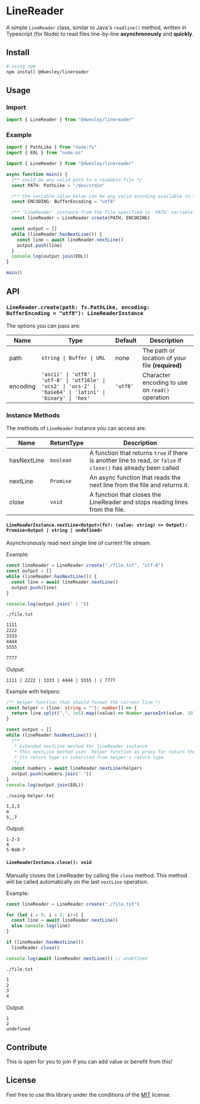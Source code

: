 # LineReader

A simple `LineReader` class, similar to Java's `readline()` method, written in Typescript (for Node) to read files line-by-line **asynchronously** and **quickly**.

## Install

```bash
# using npm
npm install @dwesley/linereader
```

## Usage

### Import

```ts
import { LineReader } from "@dwesley/linereader"
```

### Example

```ts
import { PathLike } from "node:fs"
import { EOL } from "node:os"

import { LineReader } from "@dwesley/linereader"

async function main() {
  /** could be any valid path to a readable file */
  const PATH: PathLike = "/dev/stdin"

  /** the variable value below can be any valid encoding available in the `BufferEncoding` type */
  const ENCODING: BufferEncoding = "utf8"

  /** `LineReader` instance from the file specified in `PATH` variable  */
  const lineReader = LineReader.create(PATH, ENCODING)

  const output = []
  while (lineReader.hasNextLine()) {
    const line = await lineReader.nextLine()
    output.push(line)
  }
  console.log(output.join(EOL))
}

main()
```

## API

### `LineReader.create(path: fs.PathLike, encoding: BufferEncoding = "utf8"): LineReaderInstance`

The options you can pass are:

| Name     | Type                                                                                                          | Default  | Description                                      |
| -------- | ------------------------------------------------------------------------------------------------------------- | -------- | ------------------------------------------------ |
| path     | `string \| Buffer \| URL`                                                                                     | none     | The path or location of your file **(required)** |
| encoding | `'ascii' \| 'utf8' \| 'utf-8' \| 'utf16le' \| 'ucs2' \| 'ucs-2' \| 'base64' \| 'latin1' \| 'binary' \| 'hex'` | `'utf8'` | Character encoding to use on `read()` operation  |

### Instance Methods

The methods of `LineReader` instance you can access are:

| Name        | ReturnType | Description                                                                                                      |
| ----------- | ---------- | ---------------------------------------------------------------------------------------------------------------- |
| hasNextLine | `boolean`  | A function that returns `true` if there is another line to read, or `false` if `close()` has already been called |
| nextLine    | `Promise`  | An async function that reads the next line from the file and returns it.                                         |
| close       | `void`     | A function that closes the LineReader and stops reading lines from the file.                                     |

#### `LineReaderInstance.nextLine<Output>(fn?: (value: string) => Output): Promise<Output | string | undefined>`

Asynchronously read next single line of current file stream.

Example:

```ts
const lineReader = LineReader.create("./file.txt", "utf-8")
const output = []
while (lineReader.hasNextLine()) {
  const line = await lineReader.nextLine()
  output.push(line)
}

console.log(output.join(" | "))
```

`./file.txt`

```txt
1111
2222
3333
4444
5555

7777
```

Output:

```
1111 | 2222 | 3333 | 4444 | 5555 | | 7777
```

Example with helpers:

```ts
/** Helper function that should format the current line */
const helper = (line: string = ""): number[] => {
  return line.split(",", 1e5).map((value) => Number.parseInt(value, 10))
}

const output = []
while (lineReader.hasNextLine()) {
  /**
   * Extended nextLine method for lineReader instance
   * This nextLine method uses `helper`function as proxy for return the line content
   * Its return type is inherited from helper's return type
   */
  const numbers = await lineReader.nextLine(helper)
  output.push(numbers.join("-"))
}
console.log(output.join(EOL))
```

`./using-helper.txt`

```txt
1,2,3
4
5,,7
```

Output:

```
1-2-3
4
5-NaN-7
```

#### `LineReaderInstance.close(): void`

Manually closes the LineReader by calling the `close` method.
This method will be called automatically on the last `nextLine` operation.

Example:

```ts
const lineReader = LineReader.create("./file.txt")

for (let i = 0; i < 2; i++) {
  const line = await lineReader.nextLine()
  else console.log(line)
}

if (lineReader.hasNextLine())
  lineReader.close()

console.log(await lineReader.nextLine()) // undefined
```

`./file.txt`

```txt
1
2
3
4
```

Output:

```
1
2
undefined
```

## Contribute

This is open for you to join if you can add value or benefit from this!

## License

Feel free to use this library under the conditions of the [MIT](./LICENSE) license.
